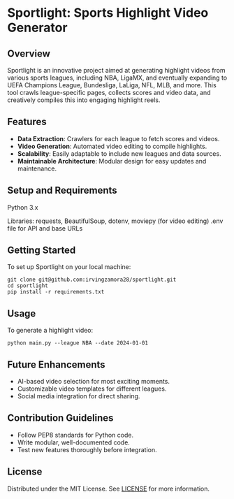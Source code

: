 # Sportlight: Sports Highlight Video Generator

## Overview

Sportlight is an innovative project aimed at generating highlight videos from various sports leagues, including NBA, LigaMX, and eventually expanding to UEFA Champions League, Bundesliga, LaLiga, NFL, MLB, and more. This tool crawls league-specific pages, collects scores and video data, and creatively compiles this into engaging highlight reels.

## Features

-   **Data Extraction**: Crawlers for each league to fetch scores and videos.
-   **Video Generation**: Automated video editing to compile highlights.
-   **Scalability**: Easily adaptable to include new leagues and data sources.
-   **Maintainable Architecture**: Modular design for easy updates and maintenance.

## Setup and Requirements

Python 3.x

Libraries: requests, BeautifulSoup, dotenv, moviepy (for video editing)
.env file for API and base URLs

## Getting Started

To set up Sportlight on your local machine:

```
git clone git@github.com:irvingzamora28/sportlight.git
cd sportlight
pip install -r requirements.txt
```

## Usage

To generate a highlight video:

```
python main.py --league NBA --date 2024-01-01
```

## Future Enhancements

-   AI-based video selection for most exciting moments.
-   Customizable video templates for different leagues.
-   Social media integration for direct sharing.

## Contribution Guidelines

-   Follow PEP8 standards for Python code.
-   Write modular, well-documented code.
-   Test new features thoroughly before integration.

## License

Distributed under the MIT License. See [LICENSE](LICENSE) for more information.
